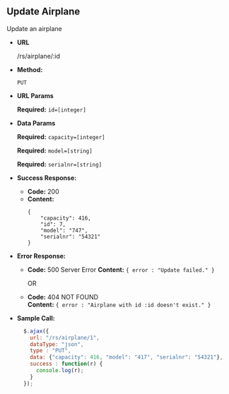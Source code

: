 **Update Airplane**
----
  Update an airplane

* **URL**

  /rs/airplane/:id

* **Method:**

  `PUT`
  
*  **URL Params**

   **Required:** `id=[integer]`

* **Data Params**

  **Required:** `capacity=[integer]`
    
  **Required:** `model=[string]`
    
  **Required:** `serialnr=[string]`

* **Success Response:**

  * **Code:** 200
  * **Content:** 
    ```
    {
        "capacity": 416,
        "id": 7,
        "model": "747",
        "serialnr": "54321"
    }
    ```
 
* **Error Response:**

  * **Code:** 500 Server Error
    **Content:** `{ error : "Update failed." }`
  
    OR
  * **Code:** 404 NOT FOUND <br />
    **Content:** `{ error : "Airplane with id :id doesn't exist." }`

* **Sample Call:**

  ```javascript
    $.ajax({
      url: "/rs/airplane/1",
      dataType: "json",
      type : "PUT",
      data: {"capacity": 416, "model": "417", "serialnr": "54321"},
      success : function(r) {
        console.log(r);
      }
    });
  ```
